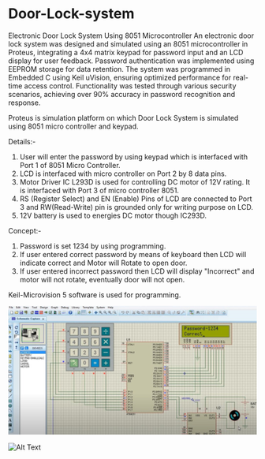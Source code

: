 # Door-Lock-system
Electronic Door Lock System Using 8051 Microcontroller
An electronic door lock system was designed and simulated using an 8051 microcontroller in Proteus, integrating a 4x4 matrix keypad for password input and an LCD display for user feedback. Password authentication was implemented using EEPROM storage for data retention. The system was programmed in Embedded C using Keil uVision, ensuring optimized performance for real-time access control. Functionality was tested through various security scenarios, achieving over 90% accuracy in password recognition and response.

Proteus is simulation platform on which Door Lock System is simulated using 8051 micro controller and keypad.

Details:-
1. User will enter the password by using keypad which is interfaced with
 Port 1 of 8051 Micro Controller. 
2. LCD is interfaced with micro controller on Port 2 by 8 data pins.
3. Motor Driver IC L293D is used for controlling DC motor of 12V rating. It is interfaced with Port 3 of micro controller 8051.
4. RS (Register Select) and EN (Enable) Pins of LCD are connected to Port 3 and RW(Read-Write) pin is grounded only for writing purpose on LCD.  
5. 12V battery is used to energies DC motor though IC293D.

Concept:-
1. Password is set 1234 by using programming.
2. If user entered correct password by means of keyboard then LCD will indicate correct and Motor will Rotate to open door.
3. If user entered incorrect password then LCD will display "Incorrect" and motor will not rotate, eventually door will not open.

Keil-Microvision 5 software is used for programming.

![Alt Text](https://github.com/Mahak5123/Door-Lock-system/blob/c64ff2a4dc5458a9302106bc378c5f21c28e5a26/SS1.jpeg)

![Alt Text](image_url)


